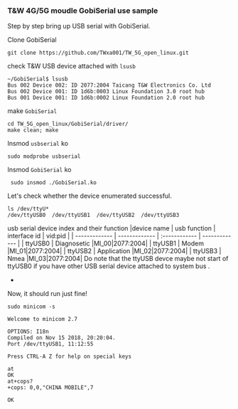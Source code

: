 ### T&W 4G/5G moudle GobiSerial use sample

Step by step bring up USB serial with GobiSerial.

Clone GobiSerial
```
git clone https://github.com/TWxa001/TW_5G_open_linux.git
```
check T&W USB device attached with `lsusb`
```
~/GobiSerial$ lsusb
Bus 002 Device 002: ID 2077:2004 Taicang T&W Electronics Co. Ltd
Bus 002 Device 001: ID 1d6b:0003 Linux Foundation 3.0 root hub
Bus 001 Device 001: ID 1d6b:0002 Linux Foundation 2.0 root hub
```

make `GobiSerial`

```
cd TW_5G_open_linux/GobiSerial/driver/
make clean; make
```

Insmod `usbserial`  ko
```
sudo modprobe usbserial
```

Insmod `GobiSerial` ko

```
 sudo insmod ./GobiSerial.ko
```

Let's check whether the device enumerated successful.
```
ls /dev/ttyU*
/dev/ttyUSB0  /dev/ttyUSB1  /dev/ttyUSB2  /dev/ttyUSB3
```
usb serial device index and their function
|device name    | usb function  | interface id  |    vid:pid    |
| ------------- | ------------- | :------------ | ------------- |
|     ttyUSB0   |  Diagnosetic  |MI_00|2077:2004|
| ttyUSB1 | Modem |MI_01|2077:2004|
| ttyUSB2 | Application |MI_02|2077:2004|
| ttyUSB3 | Nmea |MI_03|2077:2004|
Do note that the ttyUSB devce  maybe not start of ttyUSB0 if you have other USB serial device attached to system bus .

- 

Now, it should run just fine!
```
sudo minicom -s

Welcome to minicom 2.7

OPTIONS: I18n
Compiled on Nov 15 2018, 20:20:04.
Port /dev/ttyUSB1, 11:12:55

Press CTRL-A Z for help on special keys

at
OK
at+cops?
+cops: 0,0,"CHINA MOBILE",7

OK
```